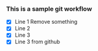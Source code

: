 ### This is a sample git workflow
- [x] Line 1 Remove something
- [x] Line 2
- [x] Line 3
- [x] Line 3 from github
